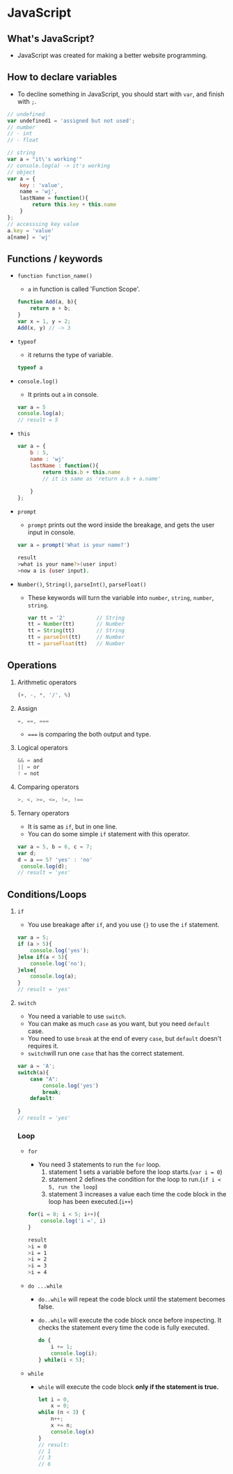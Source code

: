 # JavaScript

## What's JavaScript?

- JavaScript was created for making a better website programming.

## How to declare variables

- To decline something in JavaScript, you should start with ``var``, and finish with ``;``.

```js
// undefined
var undefined1 = 'assigned but not used';
// number
// - int
// - float

// string
var a = "it\'s working'"
// console.log(a) -> it's working
// object
var a = {
    key : 'value',
    name = 'wj',
    lastName = function(){
        return this.key + this.name
    }
};
// accesssing key value
a.key = 'value'
a[name] = 'wj'
```



## Functions / keywords

- ``function function_name()``

  - ``a`` in function is called 'Function Scope'.

  ``` js
  function Add(a, b){
      return a + b;
  }
  var x = 1, y = 2;
  Add(x, y) // -> 3
  ```
- ``typeof``

  - it returns the type of variable.

  ```js
  typeof a
  ```

- ``console.log()``

  - It prints out ``a`` in console.

  ```js
  var a = 5
  console.log(a);
  // result = 5
  ```



- ``this``

  ``` js
  var a = {
      b : 5,
      name : 'wj'
      lastName : function(){
          return this.b + this.name
          // it is same as 'return a.b + a.name'
          
      }
  };
  ```

- ``prompt``

  - ``prompt`` prints out the word inside the breakage, and gets the user input in console.

  ``` js
  var a = prompt('What is your name?')
  ```

  ``` bash
  result
  >what is your name?>(user input)
  >now a is (user input).
  ```

- ``Number()``, ``String()``, ``parseInt()``, ``parseFloat()``

  - These keywords will turn the variable into ``number``, ``string``, ``number``, ``string``.

    ```js
    var tt = '2'		  // String
    tt = Number(tt) 	  // Number
    tt = String(tt) 	  // String
    tt = parseInt(tt)     // Number
    tt = parseFloat(tt)   // Number
    ```

## Operations

1. Arithmetic operators

   ``` js
   (+, -, *, '/', %)
   ```

2. Assign

   ``` js
   =, ==, ===
   ```

   - ``===`` is comparing the both output and type.

3. Logical operators

   ``` js
   && = and
   || = or
   ! = not
   ```

4. Comparing operators

   ``` js
   >, <, >=, <=, !=, !==
   ```

5. Ternary operators

   - It is same as ``if``, but in one line.
   - You can do some simple ``if`` statement with this operator.

   ``` js
   var a = 5, b = 6, c = 7;
   var d;
   d = a == 5? 'yes' : 'no'
   	console.log(d);
   // result = 'yes'
   ```

## Conditions/Loops

   1. ``if``

      - You use breakage after ``if``, and you use ``{}`` to use the ``if`` statement.

      ``` js
      var a = 5;
      if (a > 5){
          console.log('yes');
      }else if(a < 5){
          console.log('no');
      }else{
          console.log(a);
      }
      // result = 'yes'
      ```

2. ``switch``

   - You need a variable to use ``switch``.
   - You can make as much ``case`` as you want, but you need ``default`` case.
   - You need to use ``break`` at the end of every ``case``, but ``default`` doesn't requires it.
   - ``switch``will run one ``case`` that has the correct statement.

   ``` js
   var a = 'A';
   switch(a){
       case "A":
           console.log('yes')
           break;
       default:
           
   }
   // result = 'yes'
   ```

   ### Loop

   - ``for``

     - You need 3 statements to run the ``for`` loop.
       1. statement 1 sets a variable before the loop starts.(``var i = 0``)
       2. statement 2 defines the condition for the loop to run.(``if i < 5, run the loop``)
       3. statement 3 increases a value each time the code block in the loop has been executed.(``i++``)

     ``` js
     for(i = 0; i < 5; i++){
         console.log('i =', i)
     }
     ```

     ```bash
     result
     >i = 0
     >i = 1
     >i = 2
     >i = 3
     >i = 4
     ```

   - ``do ...while``
   
     - ``do..while`` will repeat the code block until the statement becomes false.
   
     - ``do..while``  will execute the code block once before inspecting. It checks the statement every time the code is fully executed.
   
       ```js
       do {
           i += 1;
           console.log(i);
       } while(i < 5);
       ```
   
   - ``while``
   
     - ``while`` will execute the code block  __only if the statement is true.__
   
       ``` js	
       let i = 0,
           x = 0;
       while (n < 3) {
           n++;
           x += n;
           console.log(x)
       }
       // result:
       // 1
       // 3
       // 6
       ```
   
       